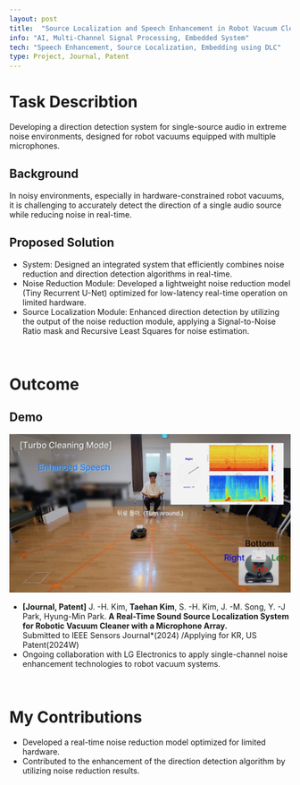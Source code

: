 ```yaml
---
layout: post
title:  "Source Localization and Speech Enhancement in Robot Vacuum Cleaner"
info: "AI, Multi-Channel Signal Processing, Embedded System"
tech: "Speech Enhancement, Source Localization, Embedding using DLC"
type: Project, Journal, Patent
---
```

<!-- 
## Description


## Tech
'*' : tech I focus on


## My job -->

# Task Describtion
Developing a direction detection system for single-source audio in extreme noise environments, designed for robot vacuums equipped with multiple microphones.
<br/>

## Background
In noisy environments, especially in hardware-constrained robot vacuums, it is challenging to accurately detect the direction of a single audio source while reducing noise in real-time.
<br/>

## Proposed Solution
* System: Designed an integrated system that efficiently combines noise reduction and direction detection algorithms in real-time.
* Noise Reduction Module: Developed a lightweight noise reduction model (Tiny Recurrent U-Net) optimized for low-latency real-time operation on limited hardware.
* Source Localization Module: Enhanced direction detection by utilizing the output of the noise reduction module, applying a Signal-to-Noise Ratio mask and Recursive Least Squares for noise estimation.
<br/>

# Outcome
## Demo
[![My Video Thumbnail](../assets/img/work/pr3.png)](https://youtu.be/3d3Cr-cs9aY)
* **[Journal, Patent]** J. -H. Kim, **Taehan Kim**, S. -H. Kim, J. -M. Song, Y. -J Park, Hyung-Min Park. **A Real-Time Sound Source Localization System for Robotic Vacuum Cleaner with a Microphone Array.** <br>Submitted to IEEE Sensors Journal*(2024) /Applying for KR, US Patent(2024W) 
* Ongoing collaboration with LG Electronics to apply single-channel noise enhancement technologies to robot vacuum systems.
<br/>

# My Contributions
* Developed a real-time noise reduction model optimized for limited hardware.
* Contributed to the enhancement of the direction detection algorithm by utilizing noise reduction results.
<br/>